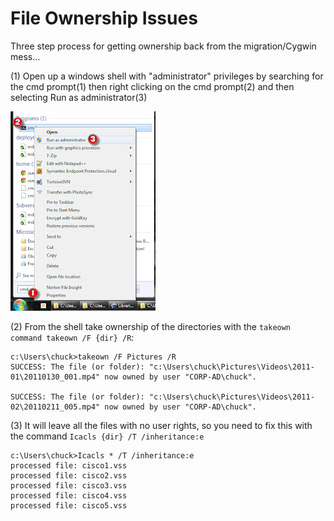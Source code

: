# File Ownership Issues
Three step process for getting ownership back from the migration/Cygwin mess...

(1) 
Open up a windows shell with "administrator" privileges by searching for the cmd prompt(1) then right clicking on the cmd prompt(2) and then selecting Run as administrator(3)

<img src="../img/admin.png">


(2) 
From the shell take ownership of the directories with the `takeown command takeown /F {dir} /R`:
```
c:\Users\chuck>takeown /F Pictures /R
SUCCESS: The file (or folder): "c:\Users\chuck\Pictures\Videos\2011-01\20110130_001.mp4" now owned by user "CORP-AD\chuck".

SUCCESS: The file (or folder): "c:\Users\chuck\Pictures\Videos\2011-02\20110211_005.mp4" now owned by user "CORP-AD\chuck".
```

(3)
It will leave all the files with no user rights, so you need to fix this with the command `Icacls {dir} /T /inheritance:e`

```
c:\Users\chuck>Icacls * /T /inheritance:e
processed file: cisco1.vss
processed file: cisco2.vss
processed file: cisco3.vss
processed file: cisco4.vss
processed file: cisco5.vss
```
